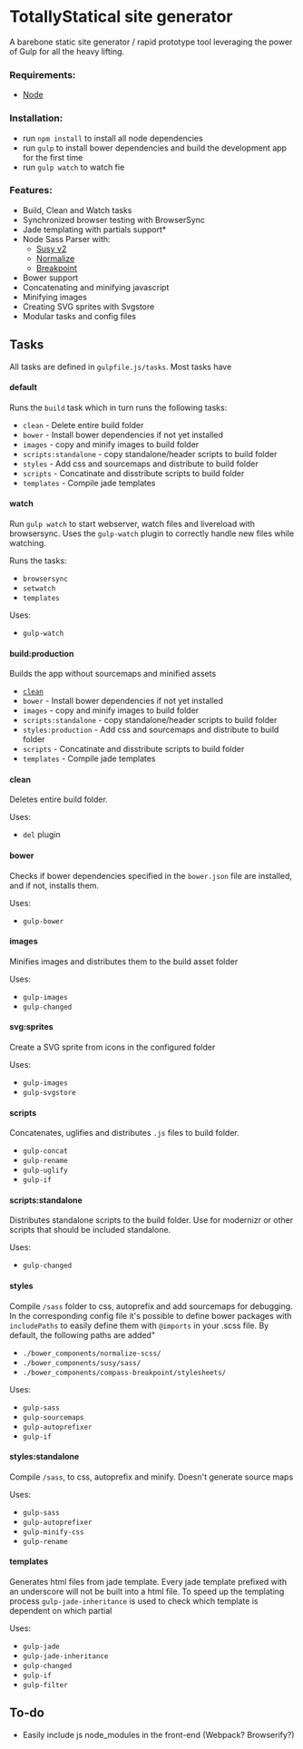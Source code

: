 # TotallyStatical site generator

A barebone static site generator / rapid prototype tool leveraging the power of Gulp for all the heavy lifting.

### Requirements:

* [Node]( https://nodejs.org/download/ )

### Installation:
* run `npm install` to install all node dependencies
* run `gulp` to install bower dependencies and build the development app for the first time
* run `gulp watch` to watch fie

### Features:
* Build, Clean and Watch tasks
* Synchronized browser testing with BrowserSync
* Jade templating with partials support*
* Node Sass Parser with:
  * [Susy v2]( http://susy.oddbird.net/ )
  * [Normalize]( https://github.com/JohnAlbin/normalize-scss )
  * [Breakpoint]( http://breakpoint-sass.com/ )
* Bower support
* Concatenating and minifying javascript
* Minifying images
* Creating SVG sprites with Svgstore
* Modular tasks and config files

## Tasks

All tasks are defined in `gulpfile.js/tasks`. Most tasks have

#### default

Runs the `build` task which in turn runs the following tasks:
* `clean` - Delete entire build folder
* `bower` - Install bower dependencies if not yet installed
* `images` - copy and minify images to build folder
* `scripts:standalone` - copy standalone/header scripts to build folder
* `styles` - Add css and sourcemaps and distribute to build folder
* `scripts` - Concatinate and disstribute scripts to build folder
* `templates` - Compile jade templates

#### watch

Run `gulp watch` to start webserver, watch files and livereload with browsersync. Uses the `gulp-watch` plugin to correctly handle new files while watching.

Runs the tasks:
* `browsersync`
* `setwatch`
* `templates`

Uses:
* `gulp-watch`

#### build:production
Builds the app without sourcemaps and minified assets
* [`clean`](#clean)
* `bower` - Install bower dependencies if not yet installed
* `images` - copy and minify images to build folder
* `scripts:standalone` - copy standalone/header scripts to build folder
* `styles:production` - Add css and sourcemaps and distribute to build folder
* `scripts` - Concatinate and disstribute scripts to build folder
* `templates` - Compile jade templates

#### clean
Deletes entire build folder.

Uses:
* `del` plugin

#### bower
Checks if bower dependencies specified in the `bower.json` file are installed, and if not, installs them.

Uses:
* `gulp-bower`

#### images
Minifies images and distributes them to the build asset folder

Uses:
* `gulp-images`
* `gulp-changed`

#### svg:sprites
Create a SVG sprite from icons in the configured folder

Uses:
* `gulp-images`
* `gulp-svgstore`

#### scripts
Concatenates, uglifies and distributes `.js` files to build folder.
* `gulp-concat`
* `gulp-rename`
* `gulp-uglify`
* `gulp-if`

#### scripts:standalone
Distributes standalone scripts to the build folder. Use for modernizr or other scripts that should be included standalone.

Uses:
* `gulp-changed`

#### styles
Compile `/sass` folder to css, autoprefix and add sourcemaps for debugging. In the corresponding config file it's possible to define bower packages with `includePaths` to easily define them with `@imports` in your .scss file. By default, the following paths are added"

* `./bower_components/normalize-scss/`
* `./bower_components/susy/sass/`
* `./bower_components/compass-breakpoint/stylesheets/`

Uses:
* `gulp-sass`
* `gulp-sourcemaps`
* `gulp-autoprefixer`
* `gulp-if`

#### styles:standalone
Compile `/sass`, to css, autoprefix and minify. Doesn't generate source maps

Uses:
* `gulp-sass`
* `gulp-autoprefixer`
* `gulp-minify-css`
* `gulp-rename`

#### templates
Generates html files from jade template. Every jade template prefixed with an underscore will not be built into a html file. To speed up the templating process `gulp-jade-inheritance` is used to check which template is dependent on which partial

Uses:
* `gulp-jade`
* `gulp-jade-inheritance`
* `gulp-changed`
* `gulp-if`
* `gulp-filter`

## To-do
* Easily include js node_modules in the front-end (Webpack? Browserify?)